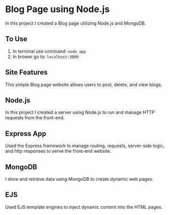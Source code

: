 # Blog Page using Node.js
In this project I created a Blog page utilizing Node.js and MongoDB.

## To Use
1. In terminal use command:
``` node app ```
2. In brower go to: ``` localhost:3000 ```

## Site Features 
This simple Blog page website allows users to post, delete, and view blogs.

## Node.js
In this project I created a server using Node.js to run and manage HTTP requests from the front-end.

## Express App
Used the Express framework to manage routing, requests, server-side logic, and http responses to serve the front-end website.

## MongoDB
I store and retrieve data using MongoDB to create dynamic web pages.

## EJS
Used EJS template engines to inject dynamic content into the HTML pages.

